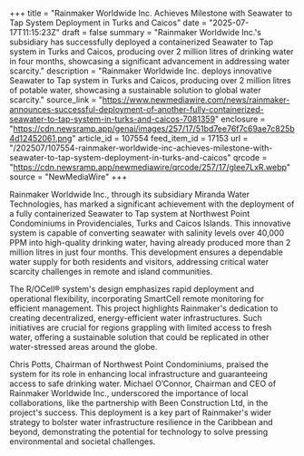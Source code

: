 +++
title = "Rainmaker Worldwide Inc. Achieves Milestone with Seawater to Tap System Deployment in Turks and Caicos"
date = "2025-07-17T11:15:23Z"
draft = false
summary = "Rainmaker Worldwide Inc.'s subsidiary has successfully deployed a containerized Seawater to Tap system in Turks and Caicos, producing over 2 million litres of drinking water in four months, showcasing a significant advancement in addressing water scarcity."
description = "Rainmaker Worldwide Inc. deploys innovative Seawater to Tap system in Turks and Caicos, producing over 2 million litres of potable water, showcasing a sustainable solution to global water scarcity."
source_link = "https://www.newmediawire.com/news/rainmaker-announces-successful-deployment-of-another-fully-containerized-seawater-to-tap-system-in-turks-and-caicos-7081359"
enclosure = "https://cdn.newsramp.app/genai/images/257/17/51bd7ee76f7c69ae7c825b4d12452061.png"
article_id = 107554
feed_item_id = 17153
url = "/202507/107554-rainmaker-worldwide-inc-achieves-milestone-with-seawater-to-tap-system-deployment-in-turks-and-caicos"
qrcode = "https://cdn.newsramp.app/newmediawire/qrcode/257/17/glee7LxR.webp"
source = "NewMediaWire"
+++

<p>Rainmaker Worldwide Inc., through its subsidiary Miranda Water Technologies, has marked a significant achievement with the deployment of a fully containerized Seawater to Tap system at Northwest Point Condominiums in Providenciales, Turks and Caicos Islands. This innovative system is capable of converting seawater with salinity levels over 40,000 PPM into high-quality drinking water, having already produced more than 2 million litres in just four months. This development ensures a dependable water supply for both residents and visitors, addressing critical water scarcity challenges in remote and island communities.</p><p>The R/OCell® system's design emphasizes rapid deployment and operational flexibility, incorporating SmartCell remote monitoring for efficient management. This project highlights Rainmaker's dedication to creating decentralized, energy-efficient water infrastructures. Such initiatives are crucial for regions grappling with limited access to fresh water, offering a sustainable solution that could be replicated in other water-stressed areas around the globe.</p><p>Chris Potts, Chairman of Northwest Point Condominiums, praised the system for its role in enhancing local infrastructure and guaranteeing access to safe drinking water. Michael O’Connor, Chairman and CEO of Rainmaker Worldwide Inc., underscored the importance of local collaborations, like the partnership with Been Construction Ltd, in the project's success. This deployment is a key part of Rainmaker's wider strategy to bolster water infrastructure resilience in the Caribbean and beyond, demonstrating the potential for technology to solve pressing environmental and societal challenges.</p>